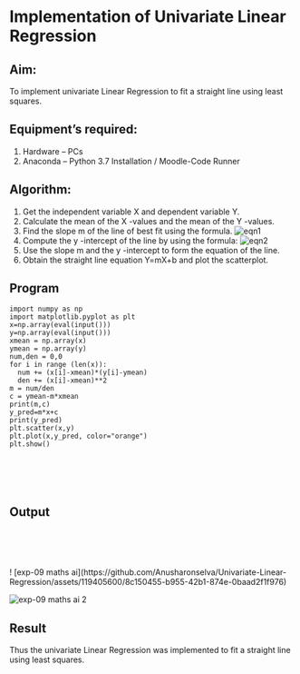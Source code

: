 # Implementation of Univariate Linear Regression
## Aim:
To implement univariate Linear Regression to fit a straight line using least squares.
## Equipment’s required:
1.	Hardware – PCs
2.	Anaconda – Python 3.7 Installation / Moodle-Code Runner
## Algorithm:
1.	Get the independent variable X and dependent variable Y.
2.	Calculate the mean of the X -values and the mean of the Y -values.
3.	Find the slope m of the line of best fit using the formula.
 ![eqn1](./eq1.jpg)
4.	Compute the y -intercept of the line by using the formula:
![eqn2](./eq2.jpg)  
5.	Use the slope m and the y -intercept to form the equation of the line.
6.	Obtain the straight line equation Y=mX+b and plot the scatterplot.
## Program
```
import numpy as np
import matplotlib.pyplot as plt
x=np.array(eval(input()))
y=np.array(eval(input()))
xmean = np.array(x)
ymean = np.array(y)
num,den = 0,0
for i in range (len(x)):
  num += (x[i]-xmean)*(y[i]-ymean)
  den += (x[i]-xmean)**2
m = num/den
c = ymean-m*xmean
print(m,c)
y_pred=m*x+c
print(y_pred) 
plt.scatter(x,y) 
plt.plot(x,y_pred, color="orange")
plt.show()






```
## Output
</br>
</br>
</br>
</br>!
[exp-09 maths ai](https://github.com/Anusharonselva/Univariate-Linear-Regression/assets/119405600/8c150455-b955-42b1-874e-0baad2f1f976)


![exp-09 maths ai 2](https://github.com/Anusharonselva/Univariate-Linear-Regression/assets/119405600/67bea3fe-23b5-4ee4-b113-0600ead11afa)


## Result
Thus the univariate Linear Regression was implemented to fit a straight line using least squares.
